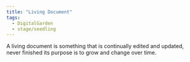 ```yaml
---
title: "Living Document"
tags: 
  - DigitalGarden
  - stage/seedling
---
```


A living document is something that is continually edited and updated, never finished its purpose is to grow and change over time.

